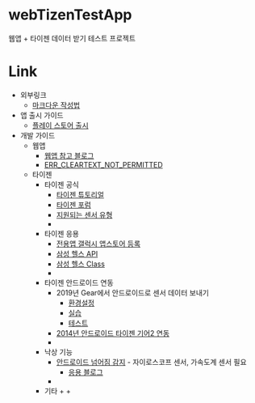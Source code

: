 # webTizenTestApp
웹앱 + 타이젠 데이터 받기 테스트 프로젝트

# Link

+ 외부링크
  * [마크다운 작성법](https://gist.github.com/ihoneymon/652be052a0727ad59601)
+ 앱 출시 가이드
  * [플레이 스토어 출시](https://opensupport.tistory.com/entry/%EA%B5%AC%EA%B8%80-%ED%94%8C%EB%A0%88%EC%9D%B4%EC%8A%A4%ED%86%A0%EC%96%B4%EC%97%90-%EC%95%B1%EB%93%B1%EB%A1%9D%ED%95%98%EB%8A%94-%EB%B0%A9%EB%B2%95)
+ 개발 가이드
  * 웹앱
    - [웹앱 참고 블로그](https://blog.naver.com/PostView.nhn?blogId=ndb796&logNo=221402597656&redirect=Dlog&widgetTypeCall=true&directAccess=false)
    - [ERR_CLEARTEXT_NOT_PERMITTED](https://nobase-dev.tistory.com/81)
  * 타이젠
    - 타이젠 공식
      + [타이젠 튜토리얼](https://docs.tizen.org/application/native/)
      + [타이젠 포럼](https://developer.tizen.org/ko/forums?langredirect=1)
      + [지원되는 센서 유형](https://docs.tizen.org/application/dotnet/guides/location-sensors/device-sensors/)
      + 
    - 타이젠 응용 
      + [전용앱 갤럭시 앱스토어 등록](https://news.samsung.com/kr/%EC%86%90%EC%88%98-%EB%A7%8C%EB%93%A0-%EA%B8%B0%EC%96%B4-s3%EC%9A%A9-%EC%95%A0%ED%94%8C%EB%A6%AC%EC%BC%80%EC%9D%B4%EC%85%98-%EA%B0%A4%EB%9F%AD%EC%8B%9C-%EC%95%B1%EC%8A%A4%EC%97%90-%EC%98%AC%EB%A6%AC)
      + [삼성 헬스 API](https://developer.samsung.com/health/android/overview.html)
      + [삼성 헬스 Class](https://img-developer.samsung.com/onlinedocs/health/android/data/com/samsung/android/sdk/healthdata/HealthConstants.html)
      + 
    - 타이젠 안드로이드 연동 
      + 2019년 Gear에서 안드로이드로 센서 데이터 보내기
        * [환경설정](https://jaehoonx2.tistory.com/52?category=840350)
        * [실습](https://jaehoonx2.tistory.com/53?category=840350)
        * [테스트](https://jaehoonx2.tistory.com/54)
      + [2014년 안드로이드 타이젠 기어2 연동](https://lovesm135.tistory.com/category/%ED%83%80%EC%9D%B4%EC%A0%A0)
      + 
    - 낙상 기능
      + [안드로이드 넘어짐 감지](https://seongjaemoon.github.io/android/2018/04/19/ajmFallDetection.html) - 자이로스코프 센서, 가속도계 센서 필요
        * [응용 블로그](https://conkjh032.tistory.com/7)
      + 
    - 기타
      + 
      + 
